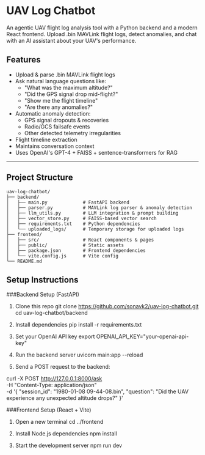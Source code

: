 # UAV Log Chatbot

An agentic UAV flight log analysis tool with a Python backend and a modern React frontend.
Upload .bin MAVLink flight logs, detect anomalies, and chat with an AI assistant about your UAV's performance.

## Features

- Upload & parse .bin MAVLink flight logs
- Ask natural language questions like:
  - "What was the maximum altitude?"
  - "Did the GPS signal drop mid-flight?"
  - "Show me the flight timeline"
  - "Are there any anomalies?"
- Automatic anomaly detection:
  - GPS signal dropouts & recoveries
  - Radio/GCS failsafe events
  - Other detected telemetry irregularities
- Flight timeline extraction
- Maintains conversation context
- Uses OpenAI's GPT-4 + FAISS + sentence-transformers for RAG

---
## Project Structure
```
uav-log-chatbot/
├── backend/
│   ├── main.py             # FastAPI backend
│   ├── parser.py           # MAVLink log parser & anomaly detection
│   ├── llm_utils.py        # LLM integration & prompt building
│   ├── vector_store.py     # FAISS-based vector search
│   ├── requirements.txt    # Python dependencies
│   └── uploaded_logs/      # Temporary storage for uploaded logs
├── frontend/
│   ├── src/                # React components & pages
│   ├── public/             # Static assets
│   ├── package.json        # Frontend dependencies
│   └── vite.config.js      # Vite config
└── README.md

```

## Setup Instructions

###Backend Setup (FastAPI)
1. Clone this repo
git clone https://github.com/sonavk2/uav-log-chatbot.git
cd uav-log-chatbot/backend

2. Install dependencies
pip install -r requirements.txt

3. Set your OpenAI API key
export OPENAI_API_KEY="your-openai-api-key"

4. Run the backend server
uvicorn main:app --reload

5. Send a POST request to the backend:

curl -X POST http://127.0.0.1:8000/ask \
  -H "Content-Type: application/json" \
  -d '{
        "session_id": "1980-01-08 09-44-08.bin",
        "question": "Did the UAV experience any unexpected altitude drops?"
      }'


###Frontend Setup (React + Vite)
1. Open a new terminal
cd ../frontend

2. Install Node.js dependencies
npm install

3. Start the development server
npm run dev


